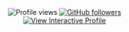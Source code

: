 <div align="center">
  <img src="https://komarev.com/ghpvc/?username=0xfab0131&style=flat" alt="Profile views" />
  <a href="https://github.com/0xfab0131?tab=followers">
    <img alt="GitHub followers" src="https://img.shields.io/github/followers/0xfab0131?style=flat&logo=github">
  </a>
</div>

<div align="center">
  <a href="https://0xfab0131.github.io/0xfab0131/">
    <img src="https://img.shields.io/badge/View%20Interactive%20Profile-2563eb?style=for-the-badge&logo=github&logoColor=white&cacheSeconds=86400" alt="View Interactive Profile" />
  </a>
</div>
